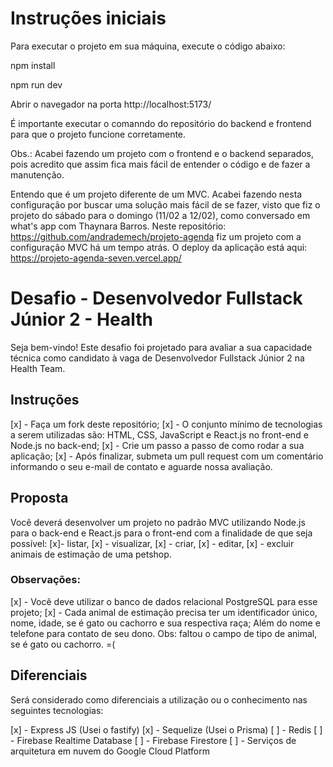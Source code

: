 # Instruções iniciais

Para executar o projeto em sua máquina, execute o código abaixo:

npm install

npm run dev

Abrir o navegador na porta http://localhost:5173/

É importante executar o comanndo do repositório do backend e frontend para que o projeto funcione corretamente.

Obs.: Acabei fazendo um projeto com o frontend e o backend separados, pois acredito que assim fica mais fácil de entender o código e de fazer a manutenção.

Entendo que é um projeto diferente de um MVC. Acabei fazendo nesta configuração por buscar uma solução mais fácil de se fazer, visto que fiz o projeto do sábado para o domingo (11/02 a 12/02), como conversado em what's app com Thaynara Barros. Neste repositório: https://github.com/andrademech/projeto-agenda fiz um projeto com a configuração MVC há um tempo atrás. O deploy da aplicação está aqui: https://projeto-agenda-seven.vercel.app/

# Desafio - Desenvolvedor Fullstack Júnior 2 - Health

Seja bem-vindo! Este desafio foi projetado para avaliar a sua capacidade técnica como candidato à vaga de Desenvolvedor Fullstack Júnior 2 na Health Team.

## Instruções

[x] - Faça um fork deste repositório;
[x] - O conjunto mínimo de tecnologias a serem utilizadas são: HTML, CSS, JavaScript e React.js no front-end e Node.js no back-end;
[x] - Crie um passo a passo de como rodar a sua aplicação;
[x] - Após finalizar, submeta um pull request com um comentário informando o seu e-mail de contato e aguarde nossa avaliação.

## Proposta

Você deverá desenvolver um projeto no padrão MVC utilizando Node.js para o back-end e React.js para o front-end com a finalidade de que seja possível:
[x]- listar,
[x] - visualizar,
[x] - criar,
[x] - editar,
[x] - excluir animais de estimação de uma petshop.

### Observações:

[x] - Você deve utilizar o banco de dados relacional PostgreSQL para esse projeto;
[x] - Cada animal de estimação precisa ter um identificador único, nome, idade, se é gato ou cachorro e sua respectiva raça; Além do nome e telefone para contato de seu dono.
Obs: faltou o campo de tipo de animal, se é gato ou cachorro. =(

## Diferenciais

Será considerado como diferenciais a utilização ou o conhecimento nas seguintes tecnologias:

[x] - Express JS (Usei o fastify)
[x] - Sequelize (Usei o Prisma)
[ ] - Redis
[ ] - Firebase Realtime Database
[ ] - Firebase Firestore
[ ] - Serviços de arquitetura em nuvem do Google Cloud Platform
